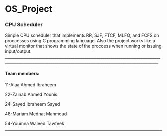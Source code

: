 # OS_Project
<h3>CPU Scheduler</h3>
Simple CPU scheduler that implements RR, SJF, FTCF, MLFQ, and FCFS on proccesses using C programming language. Also the project works like a virtual monitor that shows the state of the proccess when running or issuing input/output. 
___________________________________________________________________________________________________________________________________________________________
<h4>Team members:</h4>

11-Alaa Ahmed Ibraheem

22-Zainab Ahmed Younis

24-Sayed Ibraheem Sayed

48-Mariam Medhat Mahmoud

54-Youmna Waleed Tawfeek
___________________________________________________________________________________________________________________________________________________________
